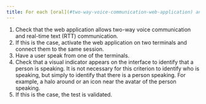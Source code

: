 ```yaml
---
title: For each [oral](#two-way-voice-communication-web-application) and [real-time text](#real-time-text-communication-rtt) communication web application, is there a visual indicator of oral activity?
---
```


1. Check that the web application allows two-way voice communication and real-time text (RTT) communication.
2. If this is the case, activate the web application on two terminals and connect them to the same session.
3. Have a user speak from one of the terminals.
4. Check that a visual indicator appears on the interface to identify that a person is speaking. It is not necessary for this criterion to identify who is speaking, but simply to identify that there is a person speaking. For example, a halo around or an icon near the avatar of the person speaking.
5. If this is the case, the test is validated.